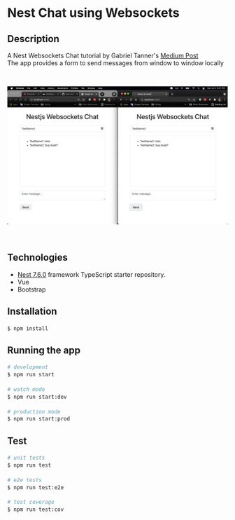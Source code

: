 # Nest Chat using Websockets


## Description

A Nest Websockets Chat tutorial by Gabriel Tanner's [Medium Post](https://medium.com/better-programming/building-a-realtime-chat-in-nestjs-9c0b680be33f)  
The app provides a form to send messages from window to window locally

<br/>

<p align='center'>
  <img src='chat_example.png'>
</p>

<br/>

## Technologies

  - [Nest 7.6.0](https://github.com/nestjs/nest) framework TypeScript starter repository.
  - Vue
  - Bootstrap

## Installation

```bash
$ npm install
```

## Running the app

```bash
# development
$ npm run start

# watch mode
$ npm run start:dev

# production mode
$ npm run start:prod
```

## Test

```bash
# unit tests
$ npm run test

# e2e tests
$ npm run test:e2e

# test coverage
$ npm run test:cov
```
